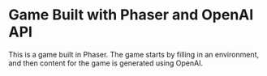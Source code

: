 # Game Built with Phaser and OpenAI API

This is a game built in Phaser. The game starts by filling in an environment, and then content for the game is generated using OpenAI.
